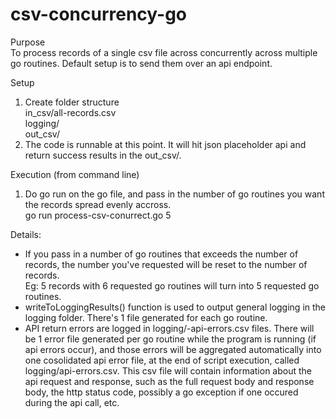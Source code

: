 # csv-concurrency-go
Purpose  
To process records of a single csv file across concurrently across multiple go routines. Default setup is to send them over an api endpoint.

Setup
1. Create folder structure  
in_csv/all-records.csv  
logging/  
out_csv/  
2. The code is runnable at this point. It will hit json placeholder api and return success results in the out_csv/.  


Execution (from command line)
1. Do go run on the go file, and pass in the number of go routines you want the records spread evenly accross.  
go run process-csv-conurrect.go 5

Details:
- If you pass in a number of go routines that exceeds the number of records, the number you've requested will be reset to the number of records.  
Eg: 5 records with 6 requested go routines will turn into 5 requested go routines.  
- writeToLoggingResults() function is used to output general logging in the logging folder. There's 1 file generated for each go routine.  
- API return errors are logged in logging/-api-errors.csv files. There will be 1 error file generated per go routine while the program is running (if api errors occur), and those errors will be aggregated automatically into one cosolidated api error file, at the end of script execution, called logging/api-errors.csv. This csv file will contain information about the api request and response, such as the full request body and response body, the http status code, possibly a go exception if one occured during the api call, etc.  


